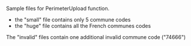Sample files for PerimeterUpload function.

- the "small" file contains only 5 commune codes
- the "huge" file contains all the French communes codes

The "invalid" files contain one additional invalid commune code ("74666")